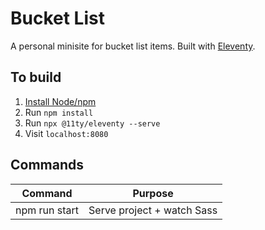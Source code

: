 # Bucket List

A personal minisite for bucket list items. Built with [Eleventy](https://www.11ty.dev/docs/).

## To build

1. [Install Node/npm](https://nodejs.org/)
2. Run `npm install`
3. Run `npx @11ty/eleventy --serve`
4. Visit `localhost:8080`

## Commands

| Command                    | Purpose                      |
| -------------------------- | ---------------------------- |
| npm run start              | Serve project + watch Sass   |